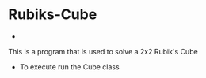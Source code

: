 # Rubiks-Cube
-
This is a program that is used to solve a 2x2 Rubik's Cube
- To execute run the Cube class
